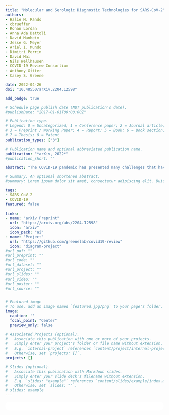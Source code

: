```yaml
---
title: "Molecular and Serologic Diagnostic Technologies for SARS-CoV-2"
authors:
- Halie M. Rando
- cbrueffer
- Ronan Lordan
- Anna Ada Dattoli
- David Manheim
- Jesse G. Meyer
- Ariel I. Mundo
- Dimitri Perrin
- David Mai
- Nils Wellhausen
- COVID-19 Review Consortium
- Anthony Gitter
- Casey S. Greene

date: 2022-04-26
doi: "10.48550/arXiv.2204.12598"

add_badge: true

# Schedule page publish date (NOT publication's date).
#publishDate: "2017-01-01T00:00:00Z"

# Publication type.
# Legend: 0 = Uncategorized; 1 = Conference paper; 2 = Journal article;
# 3 = Preprint / Working Paper; 4 = Report; 5 = Book; 6 = Book section;
# 7 = Thesis; 8 = Patent
publication_types: ["3"]

# Publication name and optional abbreviated publication name.
publication: "*arXiv, 2022*"
#publication_short: ""

abstract: "The COVID-19 pandemic has presented many challenges that have spurred biotechnological research to address specific problems. Diagnostics is one area where biotechnology has been critical. Diagnostic tests play a vital role in managing a viral threat by facilitating the detection of infected and/or recovered individuals. From the perspective of what information is provided, these tests fall into two major categories, molecular and serological. Molecular diagnostic techniques assay whether a virus is present in a biological sample, thus making it possible to identify individuals who are currently infected. Additionally, when the immune system is exposed to a virus, it responds by producing antibodies specific to the virus. Serological tests make it possible to identify individuals who have mounted an immune response to a virus of interest and therefore facilitate the identification of individuals who have previously encountered the virus. These two categories of tests provide different perspectives valuable to understanding the spread of SARS-CoV-2. Within these categories, different biotechnological approaches offer specific advantages and disadvantages. Here we review the categories of tests developed for the detection of the SARS-CoV-2 virus or antibodies against SARS-CoV-2 and discuss the role of diagnostics in the COVID-19 pandemic."

# Summary. An optional shortened abstract.
#summary: Lorem ipsum dolor sit amet, consectetur adipiscing elit. Duis posuere tellus ac convallis placerat. Proin tincidunt magna sed ex sollicitudin condimentum.

tags:
- SARS-CoV-2
- COVID-19
featured: false

links:
- name: "arXiv Preprint"
  url: "https://arxiv.org/abs/2204.12598"
  icon: "arxiv"
  icon_pack: "ai"
- name: "Project"
  url: "https://github.com/greenelab/covid19-review"
  icon: "diagram-project"
#url_pdf: ""
#url_preprint: ""
#url_code: ""
#url_dataset: ""
#url_project: ""
#url_slides: ""
#url_video: ""
#url_poster: ""
#url_source: ""


# Featured image
# To use, add an image named `featured.jpg/png` to your page's folder. 
image:
  caption: ''
  focal_point: "Center"
  preview_only: false

# Associated Projects (optional).
#   Associate this publication with one or more of your projects.
#   Simply enter your project's folder or file name without extension.
#   E.g. `internal-project` references `content/project/internal-project/index.md`.
#   Otherwise, set `projects: []`.
projects: []

# Slides (optional).
#   Associate this publication with Markdown slides.
#   Simply enter your slide deck's filename without extension.
#   E.g. `slides: "example"` references `content/slides/example/index.md`.
#   Otherwise, set `slides: ""`.
# slides: example
---
```


<html>
  <style>
    section {
        background: white;
        color: black;
        border-radius: 1em;
        padding: 1em;
        left: 50% }
    #inner {
        display: inline-block;
        display: flex;
        align-items: center;
        justify-content: center }
  </style>
  <section>
    <div id="inner">
      <script type='text/javascript' src='https://d1bxh8uas1mnw7.cloudfront.net/assets/embed.js'></script>
        <span style="float:left";
          class="__dimensions_badge_embed__"
          data-doi="10.48550/arXiv.2204.12598"
          data-hide-zero-citations="true"
          data-legend="always">
        </span>
      <script async src="https://badge.dimensions.ai/badge.js" charset="utf-8"></script>
        <div style="float:right";
          data-link-target="_blank"
          data-badge-details="right"
          data-badge-type="medium-donut"
          data-doi="10.48550/arXiv.2204.12598"
          data-condensed="true"
          data-hide-no-mentions="true"
          class="altmetric-embed">
        </div>
    </div>
  </section>
